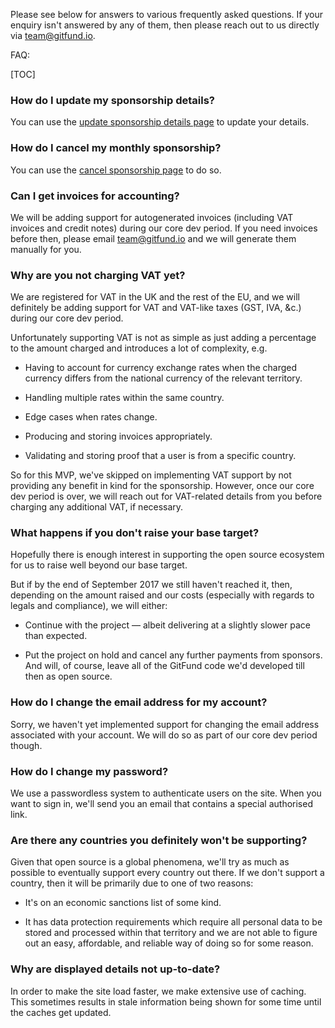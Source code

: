 Please see below for answers to various frequently asked questions. If your
enquiry isn't answered by any of them, then please reach out to us directly via
team@gitfund.io.

FAQ:

[TOC]

### How do I update my sponsorship details?

You can use the [update sponsorship details page](/update.details) to update
your details.

### How do I cancel my monthly sponsorship?

You can use the [cancel sponsorship page](/cancel.sponsorship) to do so.

### Can I get invoices for accounting?

We will be adding support for autogenerated invoices (including VAT invoices and
credit notes) during our core dev period. If you need invoices before then,
please email team@gitfund.io and we will generate them manually for you.

### Why are you not charging VAT yet?

We are registered for VAT in the UK and the rest of the EU, and we will
definitely be adding support for VAT and VAT-like taxes (GST, IVA, &c.) during
our core dev period.

Unfortunately supporting VAT is not as simple as just adding a percentage to the
amount charged and introduces a lot of complexity, e.g.

* Having to account for currency exchange rates when the charged currency
  differs from the national currency of the relevant territory.

* Handling multiple rates within the same country.

* Edge cases when rates change.

* Producing and storing invoices appropriately.

* Validating and storing proof that a user is from a specific country.

So for this MVP, we've skipped on implementing VAT support by not providing any
benefit in kind for the sponsorship. However, once our core dev period is over,
we will reach out for VAT-related details from you before charging any
additional VAT, if necessary.

### What happens if you don't raise your base target?

Hopefully there is enough interest in supporting the open source ecosystem for
us to raise well beyond our base target.

But if by the end of September 2017 we still haven't reached it, then, depending
on the amount raised and our costs (especially with regards to legals and
compliance), we will either:

* Continue with the project — albeit delivering at a slightly slower pace than
  expected.

* Put the project on hold and cancel any further payments from sponsors. And
  will, of course, leave all of the GitFund code we'd developed till then as
  open source.

### How do I change the email address for my account?

Sorry, we haven't yet implemented support for changing the email address
associated with your account. We will do so as part of our core dev period
though.

### How do I change my password?

We use a passwordless system to authenticate users on the site. When you want to
sign in, we'll send you an email that contains a special authorised link.

### Are there any countries you definitely won't be supporting?

Given that open source is a global phenomena, we'll try as much as possible to
eventually support every country out there. If we don't support a country, then
it will be primarily due to one of two reasons:

* It's on an economic sanctions list of some kind.

* It has data protection requirements which require all personal data to be
  stored and processed within that territory and we are not able to figure out
  an easy, affordable, and reliable way of doing so for some reason.

### Why are displayed details not up-to-date?

In order to make the site load faster, we make extensive use of caching. This
sometimes results in stale information being shown for some time until the
caches get updated.

